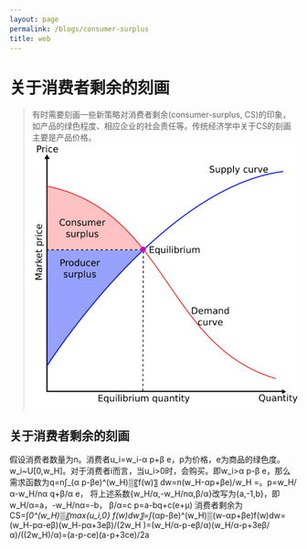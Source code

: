 ```yaml
---
layout: page
permalink: /blogs/consumer-surplus
title: web
---
```


# 关于消费者剩余的刻画
> 有时需要刻画一些新策略对消费者剩余(consumer-surplus, CS)的印象，如产品的绿色程度、相应企业的社会责任等。传统经济学中关于CS的刻画主要是产品价格。
<br>![Economic-surpluses.svg](consumer-surplus.assets/Economic-surpluses.svg)

## 关于消费者剩余的刻画
假设消费者数量为n。消费者u_i=w_i-α p+β e，p为价格，e为商品的绿色度。w_i~U[0,w_H]。对于消费者i而言，当u_i>0时，会购买。即w_i>α p-β e，那么需求函数为q=n∫_(α p-βe)^(w_H)▒〖f(w)〗 dw=n(w_H-αp+βe)/w_H =。p=w_H/α-w_H/nα q+β/α e，
将上述系数{w_H/α,-w_H/nα,β/α}改写为{a,-1,b}，即w_H/α=a，-w_H/nα=-b， β/α=c
p=a-bq+c(e+μ)
消费者剩余为CS=∫_0^(w_H)▒〖max⁡{u_i,0} f(w)dw〗=∫_(αp-βe)^(w_H)▒(w-αp+βe)f(w)dw=(w_H-pα-eβ)(w_H-pα+3eβ)/(2w_H )=(w_H/α-p-eβ/α)(w_H/α-p+3eβ/α)/((2w_H)/α)=(a-p-ce)(a-p+3ce)/2a
